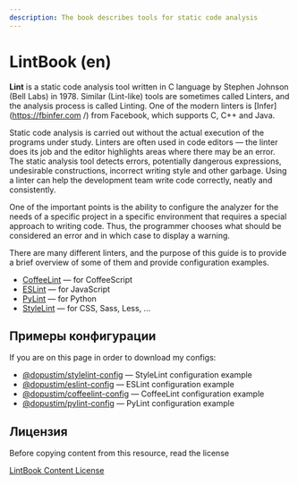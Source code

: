```yaml
---
description: The book describes tools for static code analysis
---
```


# LintBook (en)

**Lint** is a static code analysis tool written in C language by Stephen Johnson (Bell Labs) in 1978. Similar (Lint-like) tools are sometimes called Linters, and the analysis process is called Linting. One of the modern linters is \[Infer]\(https://fbinfer.com /) from Facebook, which supports C, C++ and Java.

Static code analysis is carried out without the actual execution of the programs under study. Linters are often used in code editors — the linter does its job and the editor highlights areas where there may be an error. The static analysis tool detects errors, potentially dangerous expressions, undesirable constructions, incorrect writing style and other garbage. Using a linter can help the development team write code correctly, neatly and consistently.

One of the important points is the ability to configure the analyzer for the needs of a specific project in a specific environment that requires a special approach to writing code. Thus, the programmer chooses what should be considered an error and in which case to display a warning.

There are many different linters, and the purpose of this guide is to provide a brief overview of some of them and provide configuration examples.

* [CoffeeLint](docs/coffeelint\_en.md) — for CoffeeScript
* [ESLint](docs/eslint\_en.md) — for JavaScript
* [PyLint](docs/pylint\_en.md) — for Python
* [StyleLint](docs/stylelint\_en.md) — for CSS, Sass, Less, ...

## Примеры конфигурации

If you are on this page in order to download my configs:

* [@dopustim/stylelint-config](https://github.com/dopustim/stylelint-config) — StyleLint configuration example
* [@dopustim/eslint-config](https://github.com/dopustim/eslint-config) — ESLint configuration example
* [@dopustim/coffeelint-config](https://github.com/dopustim/coffeelint-config) — CoffeeLint configuration example
* [@dopustim/pylint-config](https://github.com/dopustim/pylint-config) — PyLint configuration example

## Лицензия

Before copying content from this resource, read the license

[LintBook Content License](LICENSE\_en.md)
